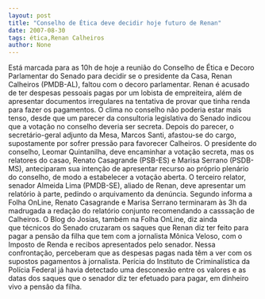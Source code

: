 ```yaml
---
layout: post
title: "Conselho de Ética deve decidir hoje futuro de Renan"
date: 2007-08-30
tags: ética,Renan Calheiros
author: None
---
```

Est&aacute; marcada para as 10h de hoje a reuni&atilde;o do Conselho de &Eacute;tica e Decoro Parlamentar do Senado para decidir se o presidente da Casa, Renan Calheiros (PMDB-AL), faltou com o decoro parlamentar. Renan &eacute; acusado de ter despesas pessoais pagas por um lobista de empreiteira, al&eacute;m de apresentar documentos irregulares na tentativa de provar que tinha renda para fazer os pagamentos.
O clima no conselho n&atilde;o poderia estar mais tenso, desde que um parecer da consultoria legislativa do Senado indicou que a vota&ccedil;&atilde;o no conselho deveria ser secreta. Depois do parecer, o secret&aacute;rio-geral adjunto da Mesa, Marcos Santi, afastou-se do cargo, supostamente por sofrer press&atilde;o para favorecer Calheiros.
O presidente do conselho, Leomar Quintanilha, deve encaminhar a vota&ccedil;&atilde;o secreta, mas os relatores do casao, Renato Casagrande (PSB-ES) e Marisa Serrano (PSDB-MS), anteciparam sua inten&ccedil;&atilde;o de apresentar recurso ao pr&oacute;prio plen&aacute;rio do conselho, de modo a estabelecer a vota&ccedil;&atilde;o aberta. O terceiro relator, senador Almeida Lima (PMDB-SE), aliado de Renan, deve&nbsp;apresentar&nbsp;um relat&oacute;rio &agrave; parte, pedindo&nbsp;o arquivamento da den&uacute;ncia.
Segundo informa a Folha OnLine, Renato Casagrande e Marisa Serrano terminaram &agrave;s 3h da madrugada a reda&ccedil;&atilde;o do relat&oacute;rio conjunto recomendando a casssa&ccedil;&atilde;o de Calheiros. O Blog do Josias, tamb&eacute;m na Folha OnLine,&nbsp;diz ainda que&nbsp;t&eacute;cnicos do Senado cruzaram os saques que Renan diz ter feito para pagar a pens&atilde;o da filha que tem com a jornalista M&ocirc;nica Veloso, com o Imposto de Renda e&nbsp;recibos apresentados pelo senador. Nessa confronta&ccedil;&atilde;o, perceberam que as despesas pagas&nbsp;nada t&ecirc;m a ver com os supostos pagamentos &agrave; jornalista.&nbsp;Per&iacute;cia do Instituto de Criminal&iacute;stica da Pol&iacute;cia Federal j&aacute; havia detectado uma desconex&atilde;o entre os valores e as datas dos saques que o senador diz ter efetuado para pagar, em dinheiro vivo a pens&atilde;o da filha. 